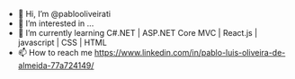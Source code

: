 - 👋 Hi, I’m @pablooliveirati
- 👀 I’m interested in ...
- 🌱 I’m currently learning C#.NET | ASP.NET Core MVC | React.js | javascript | CSS | HTML
- 📫 How to reach me https://www.linkedin.com/in/pablo-luis-oliveira-de-almeida-77a724149/

<!---
pablooliveirati/pablooliveirati is a ✨ special ✨ repository because its `README.md` (this file) appears on your GitHub profile.
You can click the Preview link to take a look at your changes.
--->
